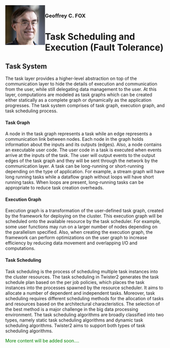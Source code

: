 <img align="left" width="125" height="125" src="fox.png">


### Geoffrey C. FOX

# Task Scheduling and Execution (Fault Tolerance)


## Task System

The task layer provides a higher-level abstraction on top of the communication layer to hide the details of execution
and communication from the user, while still delegating data management to the user. At this layer, computations are modeled as task graphs which
can be created either statically as a complete graph or dynamically as the application progresses. The task system comprises
of task graph, execution graph, and task scheduling process.

#### Task Graph

A node in the task graph represents a task while an edge represents a communication link between nodes. Each node in the graph holds information
about the inputs and its outputs (edges). Also, a node contains an executable user code. The user code in a task is executed when events arrive at the
inputs of the task. The user will output events to the output edges of the task graph and they will be sent through the network by the communication
layer. A task can be long-running or short-running depending on the type of application. For example, a stream graph will have long running tasks
while a dataflow graph without loops will have short running tasks. When loops are present, long-running tasks can be appropriate to reduce task
creation overheads.

#### Execution Graph

Execution graph is a transformation of the user-defined task graph, created by the framework for deploying on the cluster. This execution graph will
be scheduled onto the available resource by the task scheduler. For example, some user functions may run on a larger number of nodes depending on
the parallelism specified. Also, when creating the execution graph, the framework can perform optimizations on the user graph to increase efficiency
by reducing data movement and overlapping I/O and computations.

#### Task Scheduling

Task scheduling is the process of scheduling multiple task instances into the cluster resources. The task scheduling in Twister2 generates the task
schedule plan based on the per job policies, which places the task instances into the processes spawned by the resource scheduler. It aims to allocate
a number of dependent and independent tasks. Moreover, task scheduling requires different scheduling methods for the allocation of tasks
and resources based on the architectural characteristics. The selection of the best method is a major challenge in the big data processing environment.
The task scheduling algorithms are broadly classified into two types, namely static task scheduling algorithms and dynamic task scheduling
algorithms. Twister2 aims to support both types of task scheduling algorithms.

<span style="color: green"> More content will be added soon.... </span>

